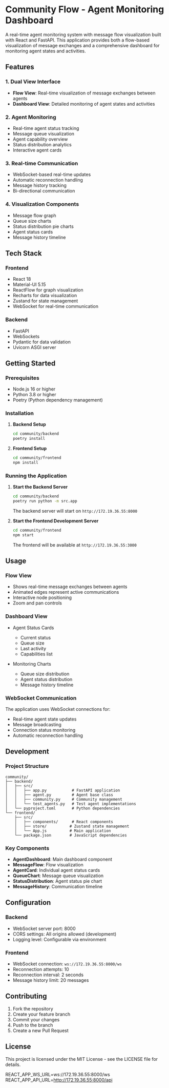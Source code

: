# Community Flow - Agent Monitoring Dashboard

A real-time agent monitoring system with message flow visualization built with React and FastAPI. This application provides both a flow-based visualization of message exchanges and a comprehensive dashboard for monitoring agent states and activities.

## Features

### 1. Dual View Interface
- **Flow View**: Real-time visualization of message exchanges between agents
- **Dashboard View**: Detailed monitoring of agent states and activities

### 2. Agent Monitoring
- Real-time agent status tracking
- Message queue visualization
- Agent capability overview
- Status distribution analytics
- Interactive agent cards

### 3. Real-time Communication
- WebSocket-based real-time updates
- Automatic reconnection handling
- Message history tracking
- Bi-directional communication

### 4. Visualization Components
- Message flow graph
- Queue size charts
- Status distribution pie charts
- Agent status cards
- Message history timeline

## Tech Stack

### Frontend
- React 18
- Material-UI 5.15
- ReactFlow for graph visualization
- Recharts for data visualization
- Zustand for state management
- WebSocket for real-time communication

### Backend
- FastAPI
- WebSockets
- Pydantic for data validation
- Uvicorn ASGI server

## Getting Started

### Prerequisites
- Node.js 16 or higher
- Python 3.8 or higher
- Poetry (Python dependency management)

### Installation

1. **Backend Setup**
   ```bash
   cd community/backend
   poetry install
   ```

2. **Frontend Setup**
   ```bash
   cd community/frontend
   npm install
   ```

### Running the Application

1. **Start the Backend Server**
   ```bash
   cd community/backend
   poetry run python -m src.app
   ```
   The backend server will start on `http://172.19.36.55:8000`

2. **Start the Frontend Development Server**
   ```bash
   cd community/frontend
   npm start
   ```
   The frontend will be available at `http://172.19.36.55:3000`

## Usage

### Flow View
- Shows real-time message exchanges between agents
- Animated edges represent active communications
- Interactive node positioning
- Zoom and pan controls

### Dashboard View
- Agent Status Cards
  - Current status
  - Queue size
  - Last activity
  - Capabilities list
  
- Monitoring Charts
  - Queue size distribution
  - Agent status distribution
  - Message history timeline

### WebSocket Communication
The application uses WebSocket connections for:
- Real-time agent state updates
- Message broadcasting
- Connection status monitoring
- Automatic reconnection handling

## Development

### Project Structure
```
community/
├── backend/
│   ├── src/
│   │   ├── app.py           # FastAPI application
│   │   ├── agent.py         # Agent base class
│   │   ├── community.py     # Community management
│   │   └── test_agents.py   # Test agent implementations
│   └── pyproject.toml       # Python dependencies
└── frontend/
    ├── src/
    │   ├── components/      # React components
    │   ├── store/          # Zustand state management
    │   └── App.js          # Main application
    └── package.json        # JavaScript dependencies
```

### Key Components
- **AgentDashboard**: Main dashboard component
- **MessageFlow**: Flow visualization
- **AgentCard**: Individual agent status cards
- **QueueChart**: Message queue visualization
- **StatusDistribution**: Agent status pie chart
- **MessageHistory**: Communication timeline

## Configuration

### Backend
- WebSocket server port: 8000
- CORS settings: All origins allowed (development)
- Logging level: Configurable via environment

### Frontend
- WebSocket connection: `ws://172.19.36.55:8000/ws`
- Reconnection attempts: 10
- Reconnection interval: 2 seconds
- Message history limit: 20 messages

## Contributing

1. Fork the repository
2. Create your feature branch
3. Commit your changes
4. Push to the branch
5. Create a new Pull Request

## License

This project is licensed under the MIT License - see the LICENSE file for details. 

REACT_APP_WS_URL=ws://172.19.36.55:8000/ws
REACT_APP_API_URL=http://172.19.36.55:8000/api 